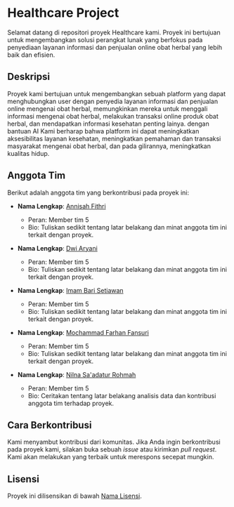 # Healthcare Project

Selamat datang di repositori proyek Healthcare kami. Proyek ini bertujuan untuk mengembangkan solusi perangkat lunak yang berfokus pada penyediaan layanan informasi dan penjualan online obat herbal yang lebih baik dan efisien.

## Deskripsi

Proyek kami bertujuan untuk mengembangkan sebuah platform yang dapat menghubungkan user dengan penyedia layanan informasi dan penjualan online mengenai obat herbal, memungkinkan mereka untuk menggali informasi mengenai obat herbal, melakukan transaksi online produk obat herbal, dan mendapatkan informasi kesehatan penting lainya. dengan bantuan AI Kami berharap bahwa platform ini dapat meningkatkan aksesibilitas layanan kesehatan, meningkatkan pemahaman dan transaksi masyarakat mengenai obat herbal, dan pada gilirannya, meningkatkan kualitas hidup.

## Anggota Tim

Berikut adalah anggota tim yang berkontribusi pada proyek ini:

- **Nama Lengkap**: [Annisah Fithri](https://github.com/annisahfith)
  - Peran: Member tim 5
  - Bio: Tuliskan sedikit tentang latar belakang dan minat anggota tim ini terkait dengan proyek.

- **Nama Lengkap**: [Dwi Aryani](https://github.com/dwiaryani2)
  - Peran: Member tim 5
  - Bio: Tuliskan sedikit tentang latar belakang dan minat anggota tim ini terkait dengan proyek.

- **Nama Lengkap**: [Imam Bari Setiawan](https://github.com/barisetiawan51)
  - Peran: Member tim 5
  - Bio: Tuliskan sedikit tentang latar belakang dan minat anggota tim ini terkait dengan proyek.

- **Nama Lengkap**: [Mochammad Farhan Fansuri](https://github.com/FarhanFansuri)
  - Peran: Member tim 5
  - Bio: Tuliskan sedikit tentang latar belakang dan minat anggota tim ini terkait dengan proyek.
- **Nama Lengkap**: [Nilna Sa'adatur Rohmah](https://github.com/Nilna12)
  - Peran: Member tim 5
  - Bio: Ceritakan tentang latar belakang analisis data dan kontribusi anggota tim terhadap proyek.

## Cara Berkontribusi

Kami menyambut kontribusi dari komunitas. Jika Anda ingin berkontribusi pada proyek kami, silakan buka sebuah *issue* atau kirimkan *pull request*. Kami akan melakukan yang terbaik untuk merespons secepat mungkin.

## Lisensi

Proyek ini dilisensikan di bawah [Nama Lisensi](link-lisensi).

